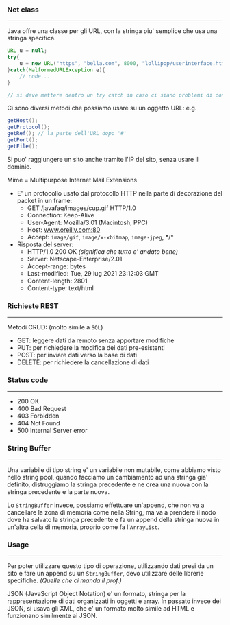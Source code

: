 ### Net class
---
Java offre una classe per gli URL, con la stringa piu' semplice che usa una stringa specifica.

```java
URL u = null;
try{
	u = new URL("https", "bella.com", 8000, "lollipop/userinterface.html#begin");
}catch(MalformedURLException e){
	// code...
}

// si deve mettere dentro un try catch in caso ci siano problemi di connessioni, o da parte del sito o da parte del client.
```

Ci sono diversi metodi che possiamo usare su un oggetto URL:
e.g.

```java
getHost();
getProtocol();
getRef(); // la parte dell'URL dopo '#'
getPort();
getFile();
```

Si puo' raggiungere un sito anche tramite l'IP del sito, senza usare il dominio.

Mime = Multipurpose Internet Mail Extensions
- E' un protocollo usato dal protocollo HTTP nella parte di decorazione del packet in un frame:
	- GET /javafaq/images/cup.gif HTTP/1.0
	- Connection: Keep-Alive
	- User-Agent: Mozilla/3.01 (Macintosh, PPC)
	- Host: www.oreilly.com:80
	- Accept: `image/gif`, `image/x-xbitmap`, `image-jpeg`, \*\/\*
- Risposta del server:
	- HTTP/1.0 200 OK *(significa che tutto e' andato bene)*
	- Server: Netscape-Enterprise/2.01
	- Accept-range: bytes
	- Last-modified: Tue, 29 lug 2021 23:12:03 GMT
	- Content-length: 2801
	- Content-type: text/html
### Richieste REST
---
Metodi CRUD: (molto simile a `SQL`)
- GET: leggere dati da remoto senza apportare modifiche
- PUT: per richiedere la modifica dei dati pre-esistenti
- POST: per inviare dati verso la base di dati
- DELETE: per richiedere la cancellazione di dati
### Status code
---
- 200 OK
- 400 Bad Request
- 403 Forbidden
- 404 Not Found
- 500 Internal Server error
### String Buffer
--- 
Una variabile di tipo string e' un variabile non mutabile, come abbiamo visto nello string pool, quando facciamo un cambiamento ad una stringa gia' definito, distruggiamo la stringa precedente e ne crea una nuova con la stringa precedente e la parte nuova.

Lo `StringBuffer` invece, possiamo effettuare un'append, che non va a cancellare la zona di memoria come nella String, ma va a prendere il nodo dove ha salvato la stringa precedente e fa un append della stringa nuova in un'altra cella di memoria, proprio come fa l'`ArrayList`.
### Usage
----
Per poter utilizzare questo tipo di operazione, utilizzando dati presi da un sito e fare un append su un `StringBuffer`, devo utilizzare delle librerie specifiche. *(Quelle che ci manda il prof.)*

JSON (JavaScript Object Notation) e' un formato, stringa per la rappresentazione di dati organizzati in oggetti e array. In passato invece dei JSON, si usava gli XML, che e' un formato molto simile ad HTML e funzionano similmente ai JSON.